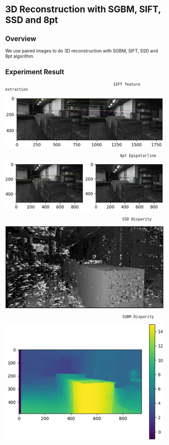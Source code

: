 # 3D Reconstruction with SGBM, SIFT, SSD and 8pt

## Overview
We use paired images to do 3D reconstruction with SGBM, SIFT, SSD and 8pt algorithm.

## Experiment Result
                                                    SIFT feature extraction
![image1](./images/1.PNG)

                                                       8pt Epipolarline
![image2](./images/2.PNG)

                                                        SSD Disparity
![image3](./images/3.PNG)

                                                        SGBM Disparity
![image4](./images/4.PNG)
